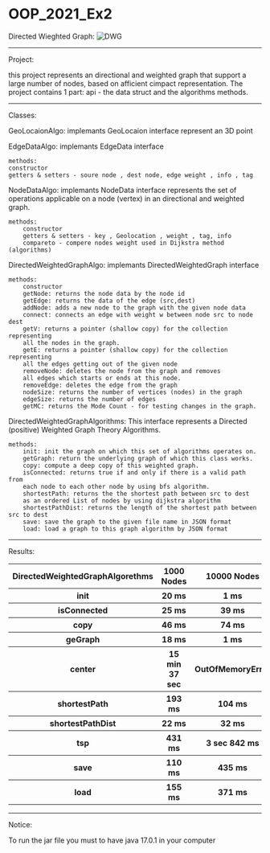 # OOP_2021_Ex2

Directed Wieghted Graph:
![DWG](https://user-images.githubusercontent.com/88532380/145715653-ba32db47-5d88-4293-a449-5cc6a5711977.png)

<hr></hr>

Project:

this project represents an directional and weighted graph that support a large number of nodes,
based on afficient cimpact representation. The project contains 1 part: api - the data struct
and the algorithms methods.

<hr></hr>

Classes:

GeoLocaionAlgo: implemants GeoLocaion interface represent an 3D point

EdgeDataAlgo: implemants EdgeData interface 
	
	methods:
	constructor
	getters & setters - soure node , dest node, edge weight , info , tag	

NodeDataAlgo: implemants NodeData interface represents the set of operations applicable
on a node (vertex) in an directional and weighted graph.
	
	methods:
		constructor
		getters & setters - key , Geolocation , weight , tag, info
		compareto - compere nodes weight used in Dijkstra method (algorithms)
	
DirectedWeightedGraphAlgo: implemants DirectedWeightedGraph interface
	
	methods: 
		constructor
		getNode: returns the node data by the node id
		getEdge: returns the data of the edge (src,dest)
		addNode: adds a new node to the graph with the given node data
		connect: connects an edge with weight w between node src to node dest
		getV: returns a pointer (shallow copy) for the collection representing
		all the nodes in the graph.
		getE: returns a pointer (shallow copy) for the collection representing
		all the edges getting out of the given node
		removeNode: deletes the node from the graph and removes
		all edges which starts or ends at this node. 
		removeEdge: deletes the edge from the graph
		nodeSize: returns the number of vertices (nodes) in the graph
		edgeSize: returns the number of edges
		getMC: returns the Mode Count - for testing changes in the graph.

DirectedWeightedGraphAlgorithms: This interface represents a Directed (positive) Weighted Graph Theory Algorithms.

	methods: 
		init: init the graph on which this set of algorithms operates on.
		getGraph: return the underlying graph of which this class works. 
		copy: compute a deep copy of this weighted graph.
		isConnected: returns true if and only if there is a valid path from
		each node to each other node by using bfs algorithm.
		shortestPath: returns the the shortest path between src to dest
		as an ordered List of nodes by using dijkstra algorithm
		shortestPathDist: returns the length of the shortest path between src to dest
		save: save the graph to the given file name in JSON format
		load: load a graph to this graph algorithm by JSON format
	
<hr></hr>

Results:

<table>
  <tr>
    <th>DirectedWeightedGraphAlgorethms</th>
    <th>1000 Nodes</th>
    <th>10000 Nodes</th>
    <th>100000 Nodes</th>
    <th>1000000 Nodes</th>
  </tr>
  <tr>
    <th>init</th>
    <th>20 ms</th>
    <th>1 ms </th>
    <th>1 ms </th>
    <th>1 ms </th>
  </tr>
  <tr>
    <th>isConnected</th>
    <th>25 ms</th>
    <th>39 ms</th>
    <th>314 ms</th>
    <th>1 sec 552 ms</th>
  </tr>
  <tr>
    <th>copy</th>
    <th>46 ms</th>
    <th>74 ms</th>
    <th>628 ms</th>
    <th>1 ms</th>
  </tr>
  <tr>
    <th>geGraph</th>
    <th>18 ms</th>
    <th>1 ms</th>
    <th>1 ms</th>
    <th>1 ms</th>
  </tr>
  <tr>
    <th>center</th>
    <th>15 min 37 sec</th>
    <th>OutOfMemoryError</th>
    <th>OutOfMemoryError</th>
    <th>OutOfMemoryError</th>
  </tr>
  <tr>
    <th>shortestPath</th>
    <th>193 ms</th>
    <th>104 ms</th>
    <th>972 ms</th>
    <th>1 min 25 sec</th>
  </tr>
  <tr>
    <th>shortestPathDist</th>
    <th>22 ms</th>
    <th>32 ms</th>
    <th>1 sec 15 ms</th>
    <th>2 min 8 sec</th>
  </tr>
  <tr>
    <th>tsp</th>
    <th>431 ms</th>
    <th>3 sec 842 ms</th>
    <th>OutOfMemoryError</th>
    <th>OutOfMemoryError</th>
  </tr>
  <tr>
    <th>save</th>
    <th>110 ms</th>
    <th>435 ms</th>
    <th>4 sec 859 ms</th>
    <th>OutOfMemoryError</th>
  </tr>
  <tr>
    <th>load</th>
    <th>155 ms</th>
    <th>371 ms</th>
    <th>3 sec 298 ms</th>
    <th>OutOfMemoryError</th>
  </tr>
</table>

<hr></hr>

Notice:

To run the jar file you must to have java 17.0.1 in your computer




